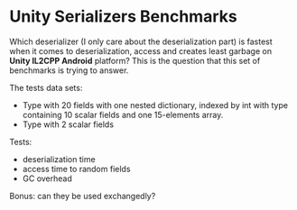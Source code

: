 # Unity Serializers Benchmarks

Which deserializer (I only care about the deserialization part) is fastest when it comes to deserialization, access and creates least garbage on **Unity IL2CPP Android** platform? This is the question that this set of benchmarks is trying to answer.

The tests data sets:
 - Type with 20 fields with one nested dictionary, indexed by int with type containing 10 scalar fields and one 15-elements array.
 - Type with 2 scalar fields
 
 Tests:
 - deserialization time
 - access time to random fields
 - GC overhead

Bonus: can they be used exchangedly? 

